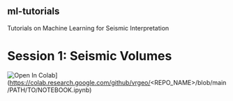 ## ml-tutorials
Tutorials on Machine Learning for Seismic Interpretation

# Session 1: Seismic Volumes

![Open In Colab](https://colab.research.google.com/assets/colab-badge.svg)](https://colab.research.google.com/github/vrgeo/<REPO_NAME>/blob/main/PATH/TO/NOTEBOOK.ipynb)
